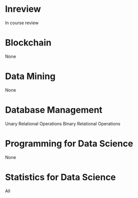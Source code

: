 # lnreview
ln course review

# Blockchain
None

# Data Mining
None

# Database Management
Unary Relational Operations
Binary Relational Operations

# Programming for Data Science
None

# Statistics for Data Science
All

